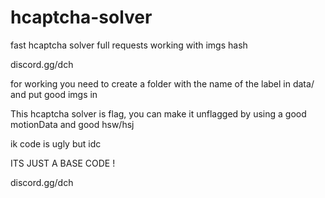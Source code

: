 # hcaptcha-solver
fast hcaptcha solver full requests working with imgs hash

discord.gg/dch

for working you need to create a folder with the name of the label in data/ and put good imgs in 

This hcaptcha solver is flag, you can make it unflagged by using a good motionData and good hsw/hsj


ik code is ugly but idc

ITS JUST A BASE CODE !

discord.gg/dch

